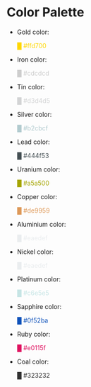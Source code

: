# Color Palette

+ Gold color: <p style="color:#ffd700">█ #ffd700</p>

+ Iron color: <p style="color:#cdcdcd">█ #cdcdcd</p>

+ Tin color: <p style="color:#d3d4d5">█ #d3d4d5</p>

+ Silver color: <p style="color:#b2cbcf">█ #b2cbcf</p>

+ Lead color: <p style="color:#444f53">█ #444f53</p>

+ Uranium color: <p style="color:#a5a500">█ #a5a500</p>

+ Copper color: <p style="color:#de9959">█ #de9959</p>

+ Aluminium color: <p style="color:#eaedef">█ #eaedef</p>

+ Nickel color: <p style="color:#eaedef">█ #eaedef</p>

+ Platinum color: <p style="color:#c6e5e5">█ #c6e5e5</p>

+ Sapphire color: <p style="color:#0f52ba">█ #0f52ba</p>

+ Ruby color: <p style="color:#e0115f">█ #e0115f</p>

+ Coal color: <p style="color:#323232">█ #323232</p>
